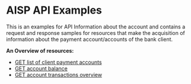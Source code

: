 # AISP API Examples

This is an examples for API Information about the account and contains a request and response samples for resources that make the acquisition of  information about the payment account/accounts of the bank client.


**An Overview of resources:** </br>
 - [GET list of client payment accounts](GET_accounts/readme.md)
 - [GET account balance](GET_balances/readme.md)
 - [GET account transactions overview](GET_transactions/readme.md)
